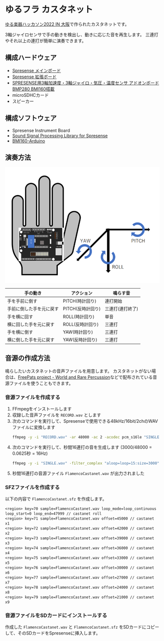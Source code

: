 # ゆるフラ カスタネット

[ゆる楽器ハッカソン2022 IN 大阪](https://protopedia.net/event/yurumusic2022)で作られたカスタネットです。

3軸ジャイロセンサで手の動きを検出し、動きに応じた音を再生します。
三連打やそれ以上の連打が簡単に演奏できます。

## 構成ハードウェア

* [Spresense メインボード](https://developer.sony.com/ja/develop/spresense/specifications)
* [Spresense 拡張ボード](https://developer.sony.com/ja/develop/spresense/specifications)
* [SPRESENSE用3軸加速度・3軸ジャイロ・気圧・温度センサ アドオンボード BMP280 BMI160搭載](https://www.switch-science.com/catalog/5258/)
* microSDHCカード
* スピーカー

## 構成ソフトウェア

* Spresense Instrument Board
* [Sound Signal Processing Library for Spresense](https://github.com/SonySemiconductorSolutions/ssih-music/)
* [BMI160-Arduino](https://github.com/hanyazou/BMI160-Arduino)

## 演奏方法

![座標軸](images/YuruFlaCastanet-01.png)

| 手の動き                 | アクション        | 鳴らす音         |
| ----                     | ----              | ----             |
| 手を手前に倒す           | PITCH(時計回り)   | 連打開始         |
| 手前に倒した手を元に戻す | PITCH(反時計回り) | 三連打(連打終了) |
| 手を横に回す             | ROLL(時計回り)    | 単音             |
| 横に回した手を元に戻す   | ROLL(反時計回り)  | 三連打           |
| 手を横に倒す             | YAW(時計回り)     | 三連打           |
| 横に倒した手を元に戻す   | YAW(反時計回り)   | 三連打           |

## 音源の作成方法

鳴らしたいカスタネットの音声ファイルを用意します。
カスタネットがない場合は、[FreePats project - World and Rare Percussion](https://freepats.zenvoid.org/Percussion/world-and-rare-percussion.html)などで配布されている音源ファイルを使うこともできます。

### 音源ファイルを作成する

1. FFmpegをインストールします
2. 収録した音声ファイルを `RECORD.wav` とします
3. 次のコマンドを実行して、Spresenseで使用できる48kHz/16bit/2chのWAVファイルに変換します
    ```bash
    ffmpeg -y -i "RECORD.wav" -ar 48000 -ac 2 -acodec pcm_s16le "SINGLE.wav"
    ```
4. 次のコマンドを実行して、秒間16連打の音を生成します (3000/48000 = 0.0625秒 = 16Hz)
    ```bash
    ffmpeg -y -i "SINGLE.wav" -filter_complex "aloop=loop=15:size=3000" "FlamencoCastanet.wav"
    ```
5. 秒間16連打の音源ファイル `FlamencoCastanet.wav` が出力されました

### SFZファイルを作成する

以下の内容で `FlamencoCastanet.sfz` を作成します。

```FlamencoCastanet.sfz
<region> key=70 sample=FlamencoCastanet.wav loop_mode=loop_continuous loop_start=0 loop_end=47999 // castanet roll
<region> key=71 sample=FlamencoCastanet.wav offset=45000 // castanet x1
<region> key=72 sample=FlamencoCastanet.wav offset=42000 // castanet x2
<region> key=73 sample=FlamencoCastanet.wav offset=39000 // castanet x3
<region> key=74 sample=FlamencoCastanet.wav offset=36000 // castanet x4
<region> key=75 sample=FlamencoCastanet.wav offset=33000 // castanet x5
<region> key=76 sample=FlamencoCastanet.wav offset=30000 // castanet x6
<region> key=77 sample=FlamencoCastanet.wav offset=27000 // castanet x7
<region> key=78 sample=FlamencoCastanet.wav offset=24000 // castanet x8
<region> key=79 sample=FlamencoCastanet.wav offset=21000 // castanet x9
```

### 音源ファイルをSDカードにインストールする

作成した `FlamencoCastanet.wav` と `FlamencoCastanet.sfz` をSDカードにコピーして、そのSDカードをSpresenseに挿入します。
